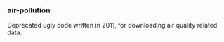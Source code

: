 ### air-pollution

Deprecated ugly code written in 2011, for downloading air quality related data.

